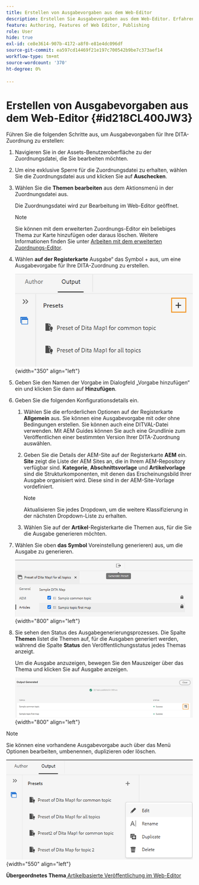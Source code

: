 ```yaml
---
title: Erstellen von Ausgabevorgaben aus dem Web-Editor
description: Erstellen Sie Ausgabevorgaben aus dem Web-Editor. Erfahren Sie, wie Sie eine Ausgabevorgabe in AEM Guides bearbeiten, umbenennen, duplizieren und löschen können.
feature: Authoring, Features of Web Editor, Publishing
role: User
hide: true
exl-id: ce8e3614-907b-4172-a8f0-e81e4dc096df
source-git-commit: ea597cd14469f21e197c700542b9be7c373aef14
workflow-type: tm+mt
source-wordcount: '370'
ht-degree: 0%

---
```


# Erstellen von Ausgabevorgaben aus dem Web-Editor {#id218CL400JW3}

Führen Sie die folgenden Schritte aus, um Ausgabevorgaben für Ihre DITA-Zuordnung zu erstellen:

1. Navigieren Sie in der Assets-Benutzeroberfläche zu der Zuordnungsdatei, die Sie bearbeiten möchten.

1. Um eine exklusive Sperre für die Zuordnungsdatei zu erhalten, wählen Sie die Zuordnungsdatei aus und klicken Sie auf **Auschecken**.

1. Wählen Sie die **Themen bearbeiten** aus dem Aktionsmenü in der Zuordnungsdatei aus.

   Die Zuordnungsdatei wird zur Bearbeitung im Web-Editor geöffnet.

   >[!NOTE]
   >
   > Sie können mit dem erweiterten Zuordnungs-Editor ein beliebiges Thema zur Karte hinzufügen oder daraus löschen. Weitere Informationen finden Sie unter [Arbeiten mit dem erweiterten Zuordnungs-Editor](map-editor-advanced-map-editor.md#).

1. Wählen **auf der Registerkarte** Ausgabe“ das Symbol + aus, um eine Ausgabevorgabe für Ihre DITA-Zuordnung zu erstellen.

   ![](images/output-tab-preset_cs.png){width="350" align="left"}

1. Geben Sie den Namen der Vorgabe im Dialogfeld „Vorgabe hinzufügen“ ein und klicken Sie dann auf **Hinzufügen**.

1. Geben Sie die folgenden Konfigurationsdetails ein.

   1. Wählen Sie die erforderlichen Optionen auf der Registerkarte **Allgemein** aus. Sie können eine Ausgabevorgabe mit oder ohne Bedingungen erstellen. Sie können auch eine DITVAL-Datei verwenden. Mit AEM Guides können Sie auch eine Grundlinie zum Veröffentlichen einer bestimmten Version Ihrer DITA-Zuordnung auswählen.
   1. Geben Sie die Details der AEM-Site auf der Registerkarte **AEM** ein. **Site** zeigt die Liste der AEM Sites an, die in Ihrem AEM-Repository verfügbar sind. **Kategorie**, **Abschnittsvorlage** und **Artikelvorlage** sind die Strukturkomponenten, mit denen das Erscheinungsbild Ihrer Ausgabe organisiert wird. Diese sind in der AEM-Site-Vorlage vordefiniert.

      >[!NOTE]
      >
      > Aktualisieren Sie jedes Dropdown, um die weitere Klassifizierung in der nächsten Dropdown-Liste zu erhalten.

   1. Wählen Sie auf der **Artikel**-Registerkarte die Themen aus, für die Sie die Ausgabe generieren möchten.
1. Wählen Sie oben **das Symbol** Voreinstellung generieren) aus, um die Ausgabe zu generieren.

   ![](images/add-preset-articles-tab_cs.png){width="800" align="left"}

1. Sie sehen den Status des Ausgabegenerierungsprozesses. Die Spalte **Themen** listet die Themen auf, für die Ausgaben generiert werden, während die Spalte **Status** den Veröffentlichungsstatus jedes Themas anzeigt.

   Um die Ausgabe anzuzeigen, bewegen Sie den Mauszeiger über das Thema und klicken Sie auf Ausgabe anzeigen.

   ![](images/add-preset-output-generated_cs.png){width="800" align="left"}


>[!NOTE]
>
> Sie können eine vorhandene Ausgabevorgabe auch über das Menü Optionen bearbeiten, umbenennen, duplizieren oder löschen.

![](images/edit-preset_cs.png){width="550" align="left"}

**Übergeordnetes Thema**&#x200B;[ Artikelbasierte Veröffentlichung im Web-Editor](web-editor-article-publishing.md)
